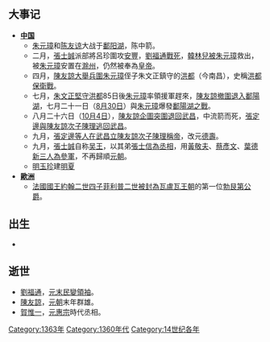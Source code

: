 ## 大事记

  - **[中国](https://zh.wikipedia.org/wiki/中国 "wikilink")**
      - [朱元璋](../Page/朱元璋.md "wikilink")和[陈友谅](../Page/陈友谅.md "wikilink")大战于[鄱阳湖](../Page/鄱陽湖之戰.md "wikilink")，陈中箭。
      - 二月，[張士誠](../Page/張士誠.md "wikilink")派部將呂珍圍攻[安豐](https://zh.wikipedia.org/wiki/安豐 "wikilink")，[劉福通戰死](https://zh.wikipedia.org/wiki/劉福通 "wikilink")，[韓林兒被](https://zh.wikipedia.org/wiki/韓林兒 "wikilink")[朱元璋](../Page/朱元璋.md "wikilink")救出，被[朱元璋](../Page/朱元璋.md "wikilink")安置在[滁州](../Page/滁州_\(古代\).md "wikilink")，仍然被奉為[皇帝](../Page/皇帝.md "wikilink")。
      - 四月，[陳友諒大舉兵圍](https://zh.wikipedia.org/wiki/陳友諒 "wikilink")[朱元璋](../Page/朱元璋.md "wikilink")侄子朱文正鎮守的[洪都](https://zh.wikipedia.org/wiki/洪都 "wikilink")（今南昌），史稱[洪都保衛戰](https://zh.wikipedia.org/wiki/洪都保衛戰 "wikilink")。
      - 七月，[朱文正堅守](https://zh.wikipedia.org/wiki/朱文正 "wikilink")[洪都](https://zh.wikipedia.org/wiki/洪都 "wikilink")85日後[朱元璋](../Page/朱元璋.md "wikilink")率領援軍趕來，[陳友諒撤圍退入](https://zh.wikipedia.org/wiki/陳友諒 "wikilink")[鄱陽湖](https://zh.wikipedia.org/wiki/鄱陽湖 "wikilink")，七月二十一日（[8月30日](../Page/8月30日.md "wikilink")）與[朱元璋](../Page/朱元璋.md "wikilink")爆發[鄱陽湖之戰](../Page/鄱陽湖之戰.md "wikilink")。
      - 八月二十六日（[10月4日](../Page/10月4日.md "wikilink")），[陳友諒企圖突圍退回](https://zh.wikipedia.org/wiki/陳友諒 "wikilink")[武昌](https://zh.wikipedia.org/wiki/武昌 "wikilink")，中流箭而死，[張定邊與](https://zh.wikipedia.org/wiki/張定邊 "wikilink")[陳友諒次子](https://zh.wikipedia.org/wiki/陳友諒 "wikilink")[陳理逃回](https://zh.wikipedia.org/wiki/陳理 "wikilink")[武昌](https://zh.wikipedia.org/wiki/武昌 "wikilink")。
      - 九月，[張定邊等人在](https://zh.wikipedia.org/wiki/張定邊 "wikilink")[武昌立](https://zh.wikipedia.org/wiki/武昌 "wikilink")[陳友諒次子](https://zh.wikipedia.org/wiki/陳友諒 "wikilink")[陳理稱帝](https://zh.wikipedia.org/wiki/陳理 "wikilink")，改元[德壽](https://zh.wikipedia.org/wiki/德壽_\(年號\) "wikilink")。
      - 九月，[張士誠](../Page/張士誠.md "wikilink")自称[吴](https://zh.wikipedia.org/wiki/吴 "wikilink")[王](https://zh.wikipedia.org/wiki/王 "wikilink")，以其弟[張士信為丞相](https://zh.wikipedia.org/wiki/張士信 "wikilink")，用[黃敬夫](https://zh.wikipedia.org/wiki/黃敬夫 "wikilink")、[蔡彥文](https://zh.wikipedia.org/wiki/蔡彥文 "wikilink")、[葉德新三人為](https://zh.wikipedia.org/wiki/葉德新 "wikilink")[參軍](https://zh.wikipedia.org/wiki/參軍 "wikilink")，不再歸順[元朝](../Page/元朝.md "wikilink")。
      - [明玉珍](../Page/明玉珍.md "wikilink")建[明夏](../Page/明夏.md "wikilink")
  - **[歐洲](https://zh.wikipedia.org/wiki/歐洲 "wikilink")**
      - [法國國王](https://zh.wikipedia.org/wiki/法國國王 "wikilink")[約翰二世四子](https://zh.wikipedia.org/wiki/約翰二世_\(法蘭西\) "wikilink")[菲利普二世被封為](../Page/菲利普二世_\(勃艮第\).md "wikilink")[瓦盧瓦王朝](../Page/瓦盧瓦王朝.md "wikilink")的第一位[勃艮第公爵](../Page/勃艮第公爵.md "wikilink")。

## 出生

  -
## 逝世

  - [劉福通](https://zh.wikipedia.org/wiki/劉福通 "wikilink")，[元末民變領袖](https://zh.wikipedia.org/wiki/元末民變 "wikilink")。
  - [陳友諒](https://zh.wikipedia.org/wiki/陳友諒 "wikilink")，[元朝](../Page/元朝.md "wikilink")末年群雄。
  - [賀惟一](https://zh.wikipedia.org/wiki/賀惟一 "wikilink")，[元惠宗](../Page/元惠宗.md "wikilink")時代丞相。

[Category:1363年](https://zh.wikipedia.org/wiki/Category:1363年 "wikilink") [Category:1360年代](https://zh.wikipedia.org/wiki/Category:1360年代 "wikilink") [Category:14世纪各年](https://zh.wikipedia.org/wiki/Category:14世纪各年 "wikilink")